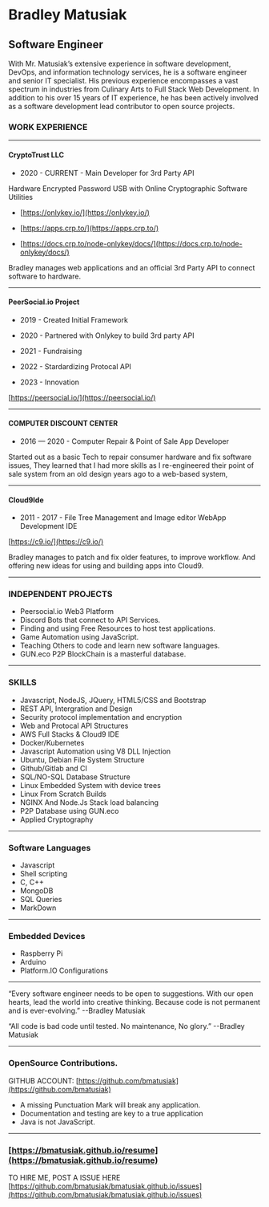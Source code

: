 # Bradley Matusiak
## Software Engineer

With Mr. Matusiak’s extensive experience in software development, DevOps, and information technology services, he is a software engineer and senior IT specialist. His previous experience encompasses a vast spectrum in industries from Culinary Arts to Full Stack Web Development. In addition to his over 15 years of IT experience, he has been actively involved as a software development lead contributor to open source projects.

### WORK EXPERIENCE

----

#### __CryptoTrust LLC__

- 2020 - CURRENT - Main Developer for 3rd Party API

Hardware Encrypted Password USB with Online Cryptographic Software Utilities 

- [https://onlykey.io/](https://onlykey.io/)

- [https://apps.crp.to/](https://apps.crp.to/)   

- [https://docs.crp.to/node-onlykey/docs/](https://docs.crp.to/node-onlykey/docs/) 

Bradley manages web applications and an official 3rd Party API to connect software to hardware.

---

#### __PeerSocial.io Project__

- 2019 - Created Initial Framework

- 2020 - Partnered with Onlykey to build 3rd party API

- 2021 - Fundraising

- 2022 - Stardardizing Protocal API

- 2023 - Innovation

[https://peersocial.io/](https://peersocial.io/)

---

#### __COMPUTER DISCOUNT CENTER__

- 2016 — 2020 - Computer Repair & Point of Sale App Developer

Started out as a basic Tech to repair consumer hardware and fix software issues, They learned that I had more skills as I re-engineered their point of sale system from an old design years ago to a web-based system, 

---

#### __Cloud9Ide__

- 2011 - 2017 - File Tree Management and Image editor
WebApp Development IDE

[https://c9.io/](https://c9.io/) 

Bradley manages to patch and fix older features, to improve workflow. And offering new ideas for using and building apps into Cloud9.   

---

<div style="page-break-after: always;"></div>

### INDEPENDENT PROJECTS
- Peersocial.io Web3 Platform
- Discord Bots that connect to API Services. 
- Finding and using Free Resources to host test applications.
- Game Automation using JavaScript.
- Teaching Others to code and learn new software languages.
- GUN.eco P2P BlockChain is a masterful database.

---

### SKILLS
- Javascript, NodeJS, JQuery, HTML5/CSS and Bootstrap 
- REST API, Intergration and Design
- Security protocol implementation and encryption
- Web and Protocal API Structures 
- AWS Full Stacks & Cloud9 IDE
- Docker/Kubernetes
- Javascript Automation using V8 DLL Injection
- Ubuntu, Debian File System Structure
- Github/Gitlab and CI
- SQL/NO-SQL Database Structure
- Linux Embedded  System with device trees
- Linux From Scratch Builds
- NGINX And Node.Js Stack load balancing
- P2P Database using GUN.eco
- Applied Cryptography

---

### Software Languages
- Javascript
- Shell scripting
- C, C++
- MongoDB
- SQL Queries 
- MarkDown

---

### Embedded Devices
- Raspberry Pi
- Arduino
- Platform.IO Configurations


---

“Every software engineer needs to be open to suggestions. With our open hearts, lead the world into creative thinking. Because code is not permanent and is ever-evolving.” 
	--Bradley Matusiak
  
“All code is bad code until tested. No maintenance, No glory.” 
	--Bradley Matusiak

---

### OpenSource Contributions.
GITHUB ACCOUNT:  [https://github.com/bmatusiak](https://github.com/bmatusiak)

- A missing Punctuation Mark will break any application.
- Documentation and testing are key to a true application
- Java is not JavaScript.

---

### [https://bmatusiak.github.io/resume](https://bmatusiak.github.io/resume)


TO HIRE ME, POST A ISSUE HERE [https://github.com/bmatusiak/bmatusiak.github.io/issues](https://github.com/bmatusiak/bmatusiak.github.io/issues)
